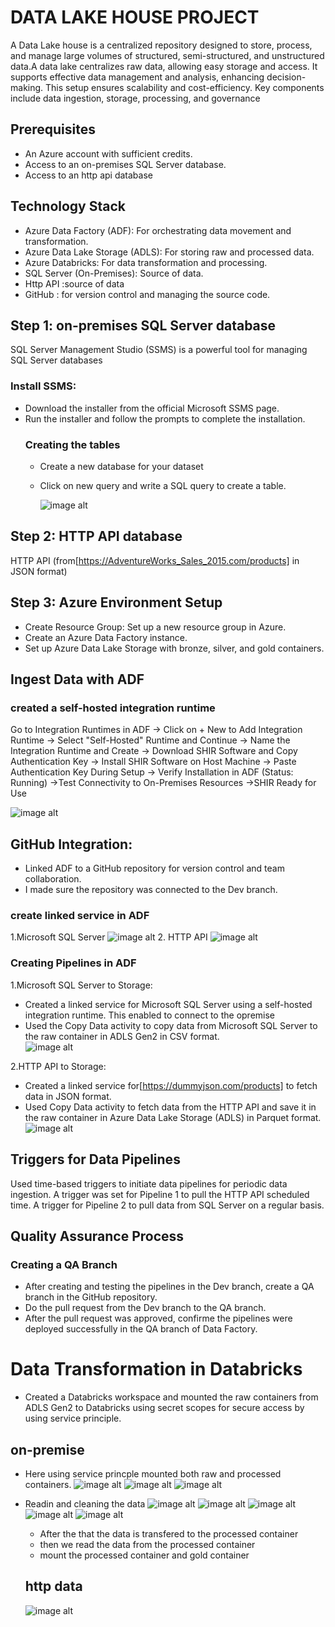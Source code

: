  # DATA LAKE HOUSE PROJECT
 
 A Data Lake house is a centralized repository designed to store, process, and manage large volumes of structured, semi-structured, and unstructured data.A data lake centralizes raw data, allowing easy storage and access. It supports effective data management and analysis, enhancing decision-making. This setup ensures scalability and cost-efficiency. Key components include data ingestion, storage, processing, and governance
            
 ## Prerequisites
 * An Azure account with sufficient credits.
 * Access to an on-premises SQL Server database.
 * Access to an http api database

## Technology Stack
* Azure Data Factory (ADF): For orchestrating data movement and transformation.
* Azure Data Lake Storage (ADLS): For storing raw and processed data.
* Azure Databricks: For data transformation and processing.
* SQL Server (On-Premises): Source of data.
* Http API :source of data
* GitHub : for version control and managing the source code.

 ## Step 1:  on-premises SQL Server database
 SQL Server Management Studio (SSMS) is a powerful tool for managing SQL Server databases
 ### Install SSMS:
* Download the installer from the official Microsoft SSMS page.
* Run the installer and follow the prompts to complete the installation.
   ### Creating the tables
  * Create a new database for your dataset
  * Click on new query and write a SQL query to create a table.

    ![image alt](https://github.com/bijibabu/CASE-STUDY/blob/main/Retail/screenshot/ssmslogin.png?raw=true)

## Step 2: HTTP API database
HTTP API (from[https://AdventureWorks_Sales_2015.com/products] in JSON format)
  
## Step 3: Azure Environment Setup
* Create Resource Group: Set up a new resource group in Azure.
* Create an Azure Data Factory instance.
* Set up Azure Data Lake Storage with bronze, silver, and gold containers.
## Ingest Data with ADF
###  created a self-hosted integration runtime

 Go to  Integration Runtimes in ADF → Click on + New to Add Integration Runtime →
Select "Self-Hosted" Runtime and Continue → Name the Integration Runtime and Create →
Download SHIR Software and Copy Authentication Key → Install SHIR Software on Host Machine → Paste Authentication Key During Setup → Verify Installation in ADF (Status: Running) →Test Connectivity to On-Premises Resources →SHIR Ready for Use

 ![image alt](https://github.com/bijibabu/CASE-STUDY/blob/main/Retail/screenshot/integration%20runtime.png?raw=true)
 ## GitHub Integration:
 
* Linked ADF to a GitHub repository for version control and team collaboration.
* I made sure the repository was connected to the Dev branch. 


 ### create linked service in ADF
 
 1.Microsoft SQL Server 
     ![image alt](https://github.com/bijibabu/CASE-STUDY/blob/main/Retail/screenshot/ssmslink.png?raw=true)
 2. HTTP API 
![image alt](https://github.com/bijibabu/CASE-STUDY/blob/main/Retail/screenshot/httplink.png?raw=true)


###  Creating Pipelines in ADF    
 1.Microsoft SQL Server to Storage:
  * Created a linked service for Microsoft SQL Server using a self-hosted integration 
    runtime. This enabled  to connect to the opremise  
  *  Used the Copy Data activity to copy data from Microsoft SQL Server to the raw
      container in ADLS Gen2 in CSV format.    
  ![image alt](https://github.com/bijibabu/CASE-STUDY/blob/main/Retail/screenshot/ssms%20pipiline.png?raw=true)

2.HTTP API to Storage:
* Created a linked service for[https://dummyjson.com/products] to fetch data in JSON 
  format. 
*  Used Copy Data activity to fetch data from the HTTP API and save it in the raw
 container in Azure Data Lake Storage (ADLS) in Parquet format. 
   ![image alt](https://github.com/bijibabu/CASE-STUDY/blob/main/Retail/screenshot/http%20pipeline.png?raw=true)

## Triggers for Data Pipelines
Used time-based triggers to initiate data pipelines for periodic data ingestion.
A trigger was set for Pipeline 1 to pull the HTTP API  scheduled time.
A trigger for Pipeline 2 to pull data from SQL Server on a regular basis.

## Quality Assurance Process
 ### Creating a QA Branch 
* After creating and testing the pipelines in the Dev branch, create a QA branch in the 
  GitHub repository. 
* Do the pull request from the Dev branch to the QA branch. 
* After the pull request was approved, confirme the pipelines were deployed 
  successfully in the QA branch of Data Factory.
  
# Data Transformation in Databricks
* Created a Databricks workspace and mounted the raw containers from 
 ADLS Gen2 to Databricks using secret scopes for secure access by using
 service principle. 

## on-premise
*  Here using service princple mounted both raw and processed containers.
   ![image alt](https://github.com/bijibabu/CASE-STUDY/blob/main/Retail/screenshot/onpremise%20start.png?raw=true)
    ![image alt](https://github.com/bijibabu/CASE-STUDY/blob/main/Retail/screenshot/mount%20onpremise.png?raw=true)
   ![image alt](https://github.com/bijibabu/CASE-STUDY/blob/main/Retail/screenshot/mount%20processed.png?raw=true)

* Readin and cleaning the data
   ![image alt](https://github.com/bijibabu/CASE-STUDY/blob/main/Retail/screenshot/onpremise%20read.png?raw=true)
   ![image alt](https://github.com/bijibabu/CASE-STUDY/blob/main/Retail/screenshot/onpremise%20r.png?raw=true)
   ![image alt](https://github.com/bijibabu/CASE-STUDY/blob/main/Retail/screenshot/onpremise%20s.png?raw=true)
   ![image alt](https://github.com/bijibabu/CASE-STUDY/blob/main/Retail/screenshot/onpremise%20b.png?raw=true)
    ![image alt](https://github.com/bijibabu/CASE-STUDY/blob/main/Retail/screenshot/onpremise%20m.png?raw=true)
  * After the that the data is transfered to the processed container
  * then we read the data from the processed container
  * mount the processed container and gold container
   ## http data
  ![image alt](https://github.com/bijibabu/CASE-STUDY/blob/main/Retail/screenshot/http%20m.png?raw=true)
    
  

